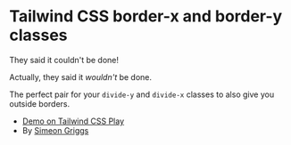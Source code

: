 # Tailwind CSS border-x and border-y classes

They said it couldn't be done!

Actually, they said it _wouldn't_ be done.

The perfect pair for your `divide-y` and `divide-x` classes to also give you outside borders.

- [Demo on Tailwind CSS Play](https://play.tailwindcss.com/e8tjz6pSVm)
- By [Simeon Griggs](https://simeongriggs.dev/)
